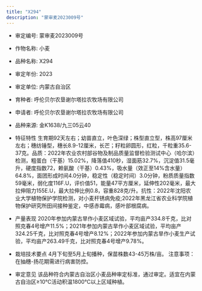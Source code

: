 ```yaml
---
title: "X294"
description: "蒙审麦2023009号"
---
```

* 审定编号:  蒙审麦2023009号

*  作物名称:  小麦

*  品种名称:  X294

*  审定年份:  2023

*  审定单位:  内蒙古自治区

* 育种者:  呼伦贝尔农垦谢尔塔拉农牧场有限公司

*  申请者:  呼伦贝尔农垦谢尔塔拉农牧场有限公司

*  品种来源:  金K1638/九三05云40

*  特征特性
生育期92天左右；幼苗直立，叶色深绿；株型直立型，株高97厘米左右；穗纺锤型，穗长8.9-12厘米，长芒；籽粒卵圆形，红粒，千粒重35.6-37克。品质：2022年农业农村部谷物及制品质量监督检验测试中心（哈尔滨）检测，粗蛋白（干基）15.02%，降落值410秒，湿面筋32.7%，沉淀值31.5毫升，硬度指数72，赖氨酸（干基）0.43%，吸水量（效正至14%含水量）64.8%，面团形成时间4.0分钟，稳定性（稳定时间）3.0分钟，粉质质量指数59毫米，弱化度116F.U，评价值51，能量47平方厘米，延伸性202毫米，最大拉伸阻力155E.U，最大拉伸比例0.8，容重828克/升。抗性：2022年沈阳农业大学植物保护学院检测，对小麦杆锈病免疫;2022年黑龙江省农业科学院植物保护研究所田间接种鉴定，中感赤霉病，感叶部根腐病。

*  产量表现
2020年参加内蒙古旱作小麦区域试验，平均亩产334.8千克，比对照克春4号增产11.5%；2021年参加内蒙古旱作小麦区域试验，平均亩产324.25千克，比对照克春4号增产8.12%；2022年参加内蒙古旱作小麦生产试验，平均亩产263.49千克，比对照克春4号增产9.78%。

*  栽培技术要点
4月下旬至5月上旬播种，保苗株数43-45万株/亩。
注意事项：在抽穗-扬花期需进行病害防控。

*  审定意见
该品种符合内蒙古自治区小麦品种审定标准，通过审定。适宜在内蒙古自治区≥10℃活动积温1800℃以上区域种植。
